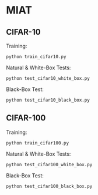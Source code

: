# MIAT

## CIFAR-10
Training:
```
python train_cifar10.py
```
Natural & White-Box Tests:
```
python test_cifar10_white_box.py
```
Black-Box Test:
```
python test_cifar10_black_box.py
```

## CIFAR-100
Training:
```
python train_cifar100.py
```
Natural & White-Box Tests:
```
python test_cifar100_white_box.py
```
Black-Box Test:
```
python test_cifar100_black_box.py
```
